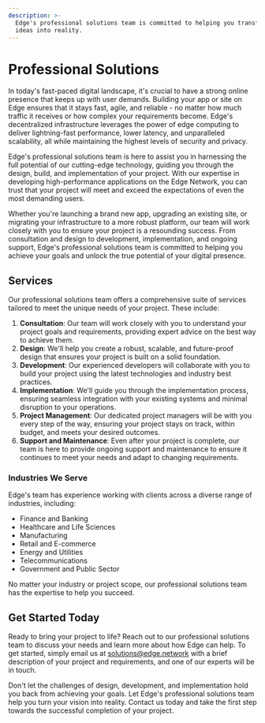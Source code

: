 ```yaml
---
description: >-
  Edge's professional solutions team is committed to helping you transform your
  ideas into reality.
---
```


# Professional Solutions

In today's fast-paced digital landscape, it's crucial to have a strong online presence that keeps up with user demands. Building your app or site on Edge ensures that it stays fast, agile, and reliable - no matter how much traffic it receives or how complex your requirements become. Edge's decentralized infrastructure leverages the power of edge computing to deliver lightning-fast performance, lower latency, and unparalleled scalability, all while maintaining the highest levels of security and privacy.

Edge's professional solutions team is here to assist you in harnessing the full potential of our cutting-edge technology, guiding you through the design, build, and implementation of your project. With our expertise in developing high-performance applications on the Edge Network, you can trust that your project will meet and exceed the expectations of even the most demanding users.

Whether you're launching a brand new app, upgrading an existing site, or migrating your infrastructure to a more robust platform, our team will work closely with you to ensure your project is a resounding success. From consultation and design to development, implementation, and ongoing support, Edge's professional solutions team is committed to helping you achieve your goals and unlock the true potential of your digital presence.

## Services

Our professional solutions team offers a comprehensive suite of services tailored to meet the unique needs of your project. These include:

1. **Consultation**: Our team will work closely with you to understand your project goals and requirements, providing expert advice on the best way to achieve them.
2. **Design**: We'll help you create a robust, scalable, and future-proof design that ensures your project is built on a solid foundation.
3. **Development**: Our experienced developers will collaborate with you to build your project using the latest technologies and industry best practices.
4. **Implementation**: We'll guide you through the implementation process, ensuring seamless integration with your existing systems and minimal disruption to your operations.
5. **Project Management**: Our dedicated project managers will be with you every step of the way, ensuring your project stays on track, within budget, and meets your desired outcomes.
6. **Support and Maintenance**: Even after your project is complete, our team is here to provide ongoing support and maintenance to ensure it continues to meet your needs and adapt to changing requirements.

### Industries We Serve

Edge's team has experience working with clients across a diverse range of industries, including:

* Finance and Banking
* Healthcare and Life Sciences
* Manufacturing
* Retail and E-commerce
* Energy and Utilities
* Telecommunications
* Government and Public Sector

No matter your industry or project scope, our professional solutions team has the expertise to help you succeed.

## Get Started Today

Ready to bring your project to life? Reach out to our professional solutions team to discuss your needs and learn more about how Edge can help. To get started, simply email us at [solutions@edge.network](mailto:solutions@edge.network) with a brief description of your project and requirements, and one of our experts will be in touch.

Don't let the challenges of design, development, and implementation hold you back from achieving your goals. Let Edge's professional solutions team help you turn your vision into reality. Contact us today and take the first step towards the successful completion of your project.
